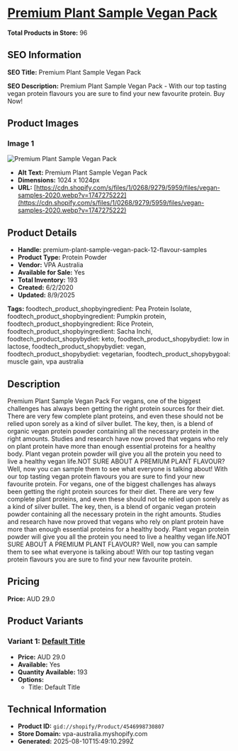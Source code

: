 # [Premium Plant Sample Vegan Pack](https://vpa-australia.myshopify.com/products/premium-plant-sample-vegan-pack-12-flavour-samples)

**Total Products in Store:** 96

## SEO Information

**SEO Title:** Premium Plant Sample Vegan Pack

**SEO Description:** Premium Plant Sample Vegan Pack -  With our top tasting vegan protein flavours you are sure to find your new favourite protein. Buy Now!

## Product Images

### Image 1
![Premium Plant Sample Vegan Pack](https://cdn.shopify.com/s/files/1/0268/9279/5959/files/vegan-samples-2020.webp?v=1747275222)

- **Alt Text:** Premium Plant Sample Vegan Pack
- **Dimensions:** 1024 x 1024px
- **URL:** [https://cdn.shopify.com/s/files/1/0268/9279/5959/files/vegan-samples-2020.webp?v=1747275222](https://cdn.shopify.com/s/files/1/0268/9279/5959/files/vegan-samples-2020.webp?v=1747275222)

## Product Details

- **Handle:** premium-plant-sample-vegan-pack-12-flavour-samples
- **Product Type:** Protein Powder
- **Vendor:** VPA Australia
- **Available for Sale:** Yes
- **Total Inventory:** 193
- **Created:** 6/2/2020
- **Updated:** 8/9/2025

**Tags:** foodtech_product_shopbyingredient: Pea Protein Isolate, foodtech_product_shopbyingredient: Pumpkin protein, foodtech_product_shopbyingredient: Rice Protein, foodtech_product_shopbyingredient: Sacha Inchi, foodtech_product_shopybydiet: keto, foodtech_product_shopybydiet: low in lactose, foodtech_product_shopybydiet: vegan, foodtech_product_shopybydiet: vegetarian, foodtech_product_shopybygoal: muscle gain, vpa australia

## Description

Premium Plant Sample Vegan Pack For vegans, one of the biggest challenges has always been getting the right protein sources for their diet. There are very few complete plant proteins, and even these should not be relied upon sorely as a kind of silver bullet. The key, then, is a blend of organic vegan protein powder containing all the necessary protein in the right amounts. Studies and research have now proved that vegans who rely on plant protein have more than enough essential proteins for a healthy body. Plant vegan protein powder will give you all the protein you need to live a healthy vegan life.NOT SURE ABOUT A PREMIUM PLANT FLAVOUR? Well, now you can sample them to see what everyone is talking about! With our top tasting vegan protein flavours you are sure to find your new favourite protein. For vegans, one of the biggest challenges has always been getting the right protein sources for their diet. There are very few complete plant proteins, and even these should not be relied upon sorely as a kind of silver bullet. The key, then, is a blend of organic vegan protein powder containing all the necessary protein in the right amounts. Studies and research have now proved that vegans who rely on plant protein have more than enough essential proteins for a healthy body. Plant vegan protein powder will give you all the protein you need to live a healthy vegan life.NOT SURE ABOUT A PREMIUM PLANT FLAVOUR? Well, now you can sample them to see what everyone is talking about! With our top tasting vegan protein flavours you are sure to find your new favourite protein.

## Pricing

**Price:** AUD 29.0

## Product Variants

### Variant 1: [Default Title](https://vpa-australia.myshopify.com/products/premium-plant-sample-vegan-pack-12-flavour-samples)

- **Price:** AUD 29.0
- **Available:** Yes
- **Quantity Available:** 193
- **Options:**
  - Title: Default Title

## Technical Information

- **Product ID:** `gid://shopify/Product/4546998730807`
- **Store Domain:** vpa-australia.myshopify.com
- **Generated:** 2025-08-10T15:49:10.299Z

